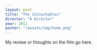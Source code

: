 ```yaml
---
layout: post
title: "The Intouchables"
director: "A Director"
year: 2011
poster: "/assets/img/home.png"
---
```


My review or thoughts on the film go here.
